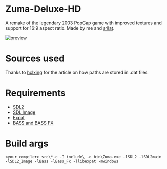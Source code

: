 # Zuma-Deluxe-HD
A remake of the legendary 2003 PopCap game with improved textures and support for 16:9 aspect ratio. Made by me and [s4lat](https://github.com/s4lat).

![preview](https://user-images.githubusercontent.com/52833080/162574925-d6c9f657-c2e4-43e3-860d-412e60f14834.png)

# Sources used
Thanks to [hclxing](https://hclxing.wordpress.com/2017/06/27/reverse-engineering-zuma-deluxes-level-file/) for the article on how paths are stored in .dat files.

# Requirements
* [SDL2](https://www.libsdl.org)
* [SDL Image](https://www.libsdl.org/projects/SDL_image)
* [Expat](https://github.com/libexpat/libexpat)
* [BASS and BASS FX](http://www.un4seen.com)

# Build args
```
<your compiler> src\*.c -I include\ -o bin\Zuma.exe -lSDL2 -lSDL2main -lSDL2_Image -lBass -lBass_Fx -llibexpat -mwindows
```
